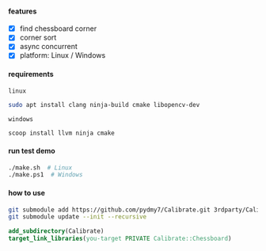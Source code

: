 #### features

- [X] find chessboard corner
- [X] corner sort
- [X] async concurrent
- [X] platform: Linux / Windows

#### requirements

`linux`

```sh
sudo apt install clang ninja-build cmake libopencv-dev
```

`windows`

```powershell
scoop install llvm ninja cmake
```

#### run test demo

```sh
./make.sh  # Linux
./make.ps1  # Windows
```

#### how to use

```bash
git submodule add https://github.com/pydmy7/Calibrate.git 3rdparty/Calibrate
git submodule update --init --recursive
```

```cmake
add_subdirectory(Calibrate)
target_link_libraries(you-target PRIVATE Calibrate::Chessboard)
```
